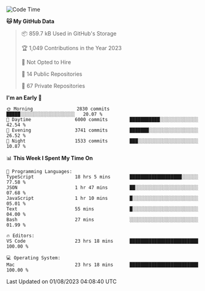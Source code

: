 <!--START_SECTION:waka-->
![Code Time](http://img.shields.io/badge/Code%20Time-4%2C397%20hrs%2040%20mins-blue)

**🐱 My GitHub Data** 

> 📦 859.7 kB Used in GitHub's Storage 
 > 
> 🏆 1,049 Contributions in the Year 2023
 > 
> 🚫 Not Opted to Hire
 > 
> 📜 14 Public Repositories 
 > 
> 🔑 67 Private Repositories 
 > 
**I'm an Early 🐤** 

```text
🌞 Morning                2830 commits        █████░░░░░░░░░░░░░░░░░░░░   20.07 % 
🌆 Daytime                6000 commits        ███████████░░░░░░░░░░░░░░   42.54 % 
🌃 Evening                3741 commits        ███████░░░░░░░░░░░░░░░░░░   26.52 % 
🌙 Night                  1533 commits        ███░░░░░░░░░░░░░░░░░░░░░░   10.87 % 
```


📊 **This Week I Spent My Time On** 

```text
💬 Programming Languages: 
TypeScript               18 hrs 5 mins       ███████████████████░░░░░░   77.58 % 
JSON                     1 hr 47 mins        ██░░░░░░░░░░░░░░░░░░░░░░░   07.68 % 
JavaScript               1 hr 10 mins        █░░░░░░░░░░░░░░░░░░░░░░░░   05.01 % 
Text                     55 mins             █░░░░░░░░░░░░░░░░░░░░░░░░   04.00 % 
Bash                     27 mins             ░░░░░░░░░░░░░░░░░░░░░░░░░   01.99 % 

🔥 Editors: 
VS Code                  23 hrs 18 mins      █████████████████████████   100.00 % 

💻 Operating System: 
Mac                      23 hrs 18 mins      █████████████████████████   100.00 % 
```


 Last Updated on 01/08/2023 04:08:40 UTC
<!--END_SECTION:waka-->

